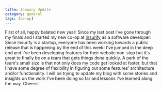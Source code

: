 ```yaml
---
title: January Update
category: general
tags: [co-op]
---
```


First of all, happy belated new year! Since my last post I've gone through my finals and I started
my new co-op at [Insurify](https://insurify.com/) as a software developer. Since Insurify is a 
startup, everyone has been working towards a public release that is happening by the end of this week!
I've jumped in the deep end and I've been developing features for their website non-stop but
it's great to finally be on a team that gets things done quickly. A perk of the team's small size is
that not only does my code get looked at faster, but that I have some degree of flexibility in 
figuring out some features' architecture and/or functionality. I will be trying to update
my blog with some stories and insights on the work I've been doing so far and lessons I've learned
along the way. Cheers!
